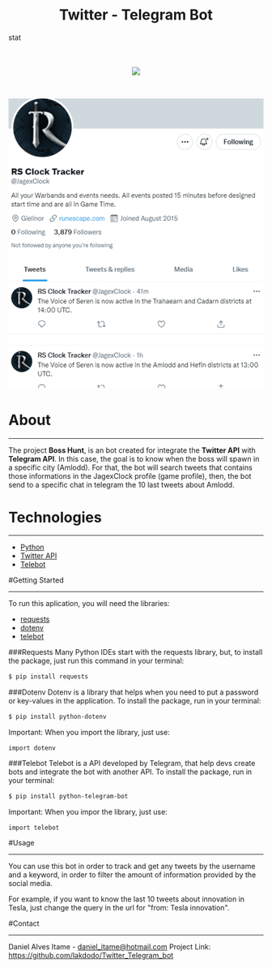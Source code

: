 <h1 align="center"> Twitter - Telegram Bot </h1>
stat
<h1 align = "center">
<img src = https://ik.imagekit.io/4txgolxzk/twigram_VG65m80qv.png?ik-sdk-
           version=javascript-1.4.3&updatedAt=1652106701245>
</h1>

<h1 align = "center">
    <img src = "public/Bot_twitter_telegram.gif">
</h1>


# About

---
The project **Boss Hunt**, is an bot created for integrate the **Twitter API** with **Telegram API**.
In this case, the goal is to know when the boss will spawn in a specific city (Amlodd). 
For that, the bot will search tweets that contains those informations in the JagexClock profile (game profile),
then, the bot send to a specific chat in telegram the 10 last tweets about Amlodd.

# Technologies

---
- [Python](https://www.python.org/downloads/)
- [Twitter API](https://developer.twitter.com/en/docs)
- [Telebot](https://python-telegram-bot.readthedocs.io/en/v20.0a0/)


#Getting Started

---
To run this aplication, you will need the libraries:
- [requests](https://docs.python-requests.org/en/latest/)
- [dotenv](https://pypi.org/project/python-dotenv/)
- [telebot](https://python-telegram-bot.readthedocs.io/en/v20.0a0/)

###Requests
Many Python IDEs start with the requests library, but, to install the package, just run this command in your terminal:
```bash
$ pip install requests
```
###Dotenv
Dotenv is a library that helps when you need to put a password or key-values in the application. To install the package, run in your terminal:
```bash
$ pip install python-dotenv
```
Important: When you import the library, just use:
```
import dotenv
```
###Telebot
Telebot is a API developed by Telegram, that help devs create bots and integrate the bot with another API. To install the package, run in your terminal:
```bash
$ pip install python-telegram-bot
```
Important: When you impor the library, just use:
```
import telebot
```

#Usage

---
<p>You can use this bot in order to track and get any tweets by the username and a keyword, in order to filter the amount of information provided by the social media.</p>
For example, if you want to know the last 10 tweets about innovation in Tesla, just change the query in the url for "from: Tesla innovation".

#Contact

---
Daniel Alves Itame - daniel_itame@hotmail.com
Project Link: https://github.com/lakdodo/Twitter_Telegram_bot